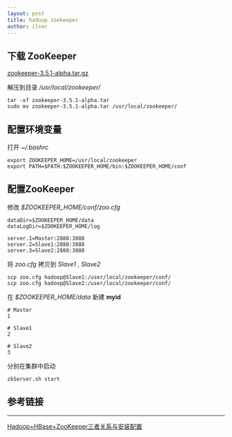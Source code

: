 ```yaml
---
layout: post
title: hadoop zookeeper
author: ilsec
---
```


## 下载 ZooKeeper

[zookeeper-3.5.1-alpha.tar.gz](http://apache.fayea.com/zookeeper/zookeeper-3.5.1-alpha/zookeeper-3.5.1-alpha.tar.gz)

解压到目录 */usr/local/zookeeper/*

```
tar -xf zookeeper-3.5.1-alpha.tar
sudo mv zookeeper-3.5.1-alpha.tar /usr/local/zookeeper/
```

## 配置环境变量

打开 *~/.bashrc*

```
export ZOOKEEPER_HOME=/usr/local/zookeeper
export PATH=$PATH:$ZOOKEEPER_HOME/bin:$ZOOKEEPER_HOME/conf
```

## 配置ZooKeeper

修改 *$ZOOKEEPER_HOME/conf/zoo.cfg*

```
dataDir=$ZOOKEEPER_HOME/data
dataLogDir=$ZOOKEEPER_HOME/log

server.1=Master:2888:3888
server.2=Slave1:2888:3888
server.3=Slave2:2888:3888
```

将 *zoo.cfg* 拷贝到 *Slave1* , *Slave2*

```
scp zoo.cfg hadoop@Slave1:/user/local/zookeeper/conf/
scp zoo.cfg hadoop@Slave2:/user/local/zookeeper/conf/
```

在 *$ZOOKEEPER_HOME/data* 新建 **myid**

```
# Master
1

# Slave1
2

# Slave2
3
```

分别在集群中启动

```
zkServer.sh start
```

## 参考链接
---

[Hadoop+HBase+ZooKeeper三者关系与安装配置](http://edu.dataguru.cn/thread-241488-1-1.html)
